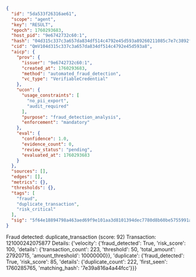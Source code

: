 ```json
{
  "id": "5da533f26316ae61",
  "scope": "agent",
  "key": "RESULT",
  "epoch": 1760293683,
  "host_pid": "9e6742732c60:1",
  "hash": "04d315c337c3a657da834df514c4792e45d593a89260211085c7e7c3892f5168",
  "cid": "QmV104d315c337c3a657da834df514c4792e45d593a8",
  "aicp": {
    "prov": {
      "issuer": "9e6742732c60:1",
      "created_at": 1760293683,
      "method": "automated_fraud_detection",
      "vc_type": "VerifiableCredential"
    },
    "ucon": {
      "usage_constraints": [
        "no_pii_export",
        "audit_required"
      ],
      "purpose": "fraud_detection_analysis",
      "enforcement": "mandatory"
    },
    "eval": {
      "confidence": 1.0,
      "evidence_count": 0,
      "review_status": "pending",
      "evaluated_at": 1760293683
    }
  },
  "sources": [],
  "edges": [],
  "metrics": {},
  "thresholds": {},
  "tags": [
    "fraud",
    "duplicate_transaction",
    "risk_critical"
  ],
  "sig": "5f64e18894798a463aed69f9e101aa3d8101394dec7780d8b60be5755991af72"
}
```

Fraud detected: duplicate_transaction (score: 92)
Transaction: 121000242075877
Details: {'velocity': {'fraud_detected': True, 'risk_score': 100, 'details': {'transaction_count': 223, 'threshold': 50, 'total_amount': 27920715, 'amount_threshold': 10000000}}, 'duplicate': {'fraud_detected': True, 'risk_score': 85, 'details': {'duplicate_count': 222, 'first_seen': 1760285765, 'matching_hash': '7e39a816a4a44fcc'}}}